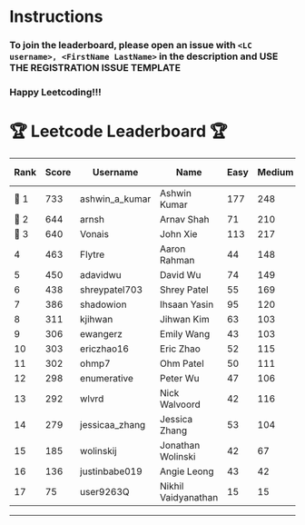 # Instructions
### To join the leaderboard, please open an issue with `<LC username>, <FirstName LastName>` in the description and USE THE REGISTRATION ISSUE TEMPLATE
### Happy Leetcoding!!!


# 🏆 Leetcode Leaderboard 🏆

| Rank | Score | Username       | Name | Easy | Medium | Hard | Problems Solved |
|------|----------------|-----------------|-------------------|--------------|--------------|--------------|--------------|
| 🥇 1 | 733 | ashwin_a_kumar | Ashwin Kumar | 177 | 248 | 20 | 445 |
| 🥈 2 | 644 | arnsh | Arnav Shah | 71 | 210 | 51 | 332 |
| 🥉 3 | 640 | Vonais | John Xie | 113 | 217 | 31 | 361 |
| 4 | 463 | Flytre | Aaron Rahman | 44 | 148 | 41 | 233 |
| 5 | 450 | adavidwu | David Wu | 74 | 149 | 26 | 249 |
| 6 | 438 | shreypatel703 | Shrey Patel | 55 | 169 | 15 | 239 |
| 7 | 386 | shadowion | Ihsaan Yasin | 95 | 120 | 17 | 232 |
| 8 | 311 | kjihwan | Jihwan Kim | 63 | 103 | 14 | 180 |
| 9 | 306 | ewangerz | Emily Wang | 43 | 103 | 19 | 165 |
| 10 | 303 | ericzhao16 | Eric Zhao | 52 | 115 | 7 | 174 |
| 11 | 302 | ohmp7 | Ohm Patel | 50 | 111 | 10 | 171 |
| 12 | 298 | enumerative | Peter Wu | 47 | 106 | 13 | 166 |
| 13 | 292 | wlvrd | Nick Walvoord | 42 | 116 | 6 | 164 |
| 14 | 279 | jessicaa_zhang | Jessica Zhang | 53 | 104 | 6 | 163 |
| 15 | 185 | wolinskij | Jonathan Wolinski | 42 | 67 | 3 | 112 |
| 16 | 136 | justinbabe019 | Angie Leong | 43 | 42 | 3 | 88 |
| 17 | 75 | user9263Q | Nikhil Vaidyanathan | 15 | 15 | 10 | 40 |
---